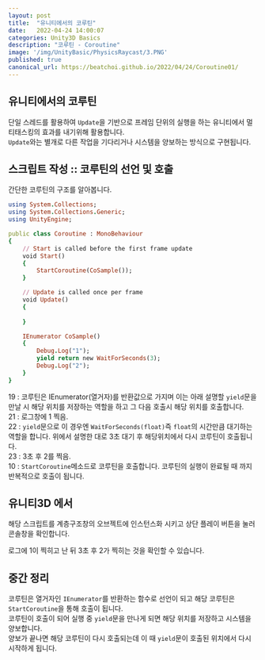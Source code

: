 ```yaml
---
layout: post
title:  "유니티에서의 코루틴"
date:   2022-04-24 14:00:07
categories: Unity3D Basics
description: "코루틴 - Coroutine"
image: '/img/UnityBasic/PhysicsRaycast/3.PNG'
published: true
canonical_url: https://beatchoi.github.io/2022/04/24/Coroutine01/
---
```


## 유니티에서의 코루틴
단일 스레드를 활용하여 `Update`을 기반으로 프레임 단위의 실행을 하는 유니티에서 멀티태스킹의 효과를 내기위해 활용합니다.  
`Update`와는 별개로 다른 작업을 기다리거나 시스템을 양보하는 방식으로 구현됩니다.  
  
## 스크립트 작성 :: 코루틴의 선언 및 호출
간단한 코루틴의 구조를 알아봅니다.  
```ruby
using System.Collections;
using System.Collections.Generic;
using UnityEngine;

public class Coroutine : MonoBehaviour
{
    // Start is called before the first frame update
    void Start()
    {
        StartCoroutine(CoSample()); 
    }

    // Update is called once per frame
    void Update()
    {
        
    }

    IEnumerator CoSample()
    {
        Debug.Log("1");
        yield return new WaitForSeconds(3);
        Debug.Log("2");
    }
}
```
19 : 코루틴은 IEnumerator(열거자)를 반환값으로 가지며 이는 아래 설명할 `yield`문을 만날 시 해당 위치를 저장하는 역할을 하고 그 다음 호출시 해당 위치를 호출합니다.  
21 : 로그창에 1 찍음.  
22 : `yield`문으로 이 경우엔 `WaitForSeconds(float)`즉 `float`의 시간만큼 대기하는 역할을 합니다. 위에서 설명한 대로 3초 대기 후 해당위치에서 다시 코루틴이 호출됩니다.  
23 : 3초 후 2를 찍음.  
10 : `StartCoroutine`메소드로 코루틴을 호출합니다. 코루틴의 실행이 완료될 때 까지 반복적으로 호출이 됩니다.  
  
## 유니티3D 에서
해당 스크립트를 계층구조창의 오브젝트에 인스턴스화 시키고 상단 플레이 버튼을 눌러 콘솔창을 확인합니다.  
  
로그에 1이 찍히고 난 뒤 3초 후 2가 찍히는 것을 확인할 수 있습니다.  

## 중간 정리
코루틴은 열거자인 `IEnumerator`를 반환하는 함수로 선언이 되고 해당 코루틴은 `StartCoroutine`을 통해 호출이 됩니다.  
코루틴이 호출이 되어 실행 중 `yield`문을 만나게 되면 해당 위치를 저장하고 시스템을 양보합니다.  
양보가 끝나면 해당 코루틴이 다시 호출되는데 이 때 `yield`문이 호출된 위치에서 다시 시작하게 됩니다.  
   
